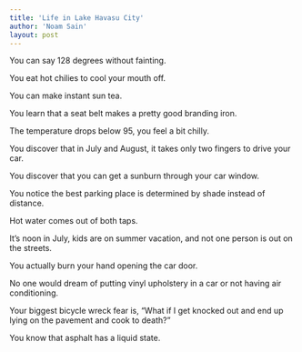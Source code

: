 ```yaml
---
title: 'Life in Lake Havasu City'
author: 'Noam Sain'
layout: post
---
```


You can say 128 degrees without fainting.

You eat hot chilies to cool your mouth off.

You can make instant sun tea.

You learn that a seat belt makes a pretty good branding iron.

The temperature drops below 95, you feel a bit chilly.

You discover that in July and August, it takes only two fingers to drive your car.

You discover that you can get a sunburn through your car window.

You notice the best parking place is determined by shade instead of distance.

Hot water comes out of both taps.

It’s noon in July, kids are on summer vacation, and not one person is out on the streets.

You actually burn your hand opening the car door.

No one would dream of putting vinyl upholstery in a car or not having air conditioning.

Your biggest bicycle wreck fear is, “What if I get knocked out and end up lying on the pavement and cook to death?”

You know that asphalt has a liquid state.